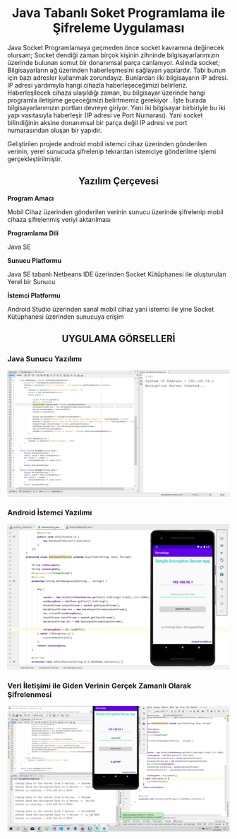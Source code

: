 <h1 align="center">
  Java Tabanlı Soket Programlama ile Şifreleme Uygulaması
</h1>

Java Socket Programlamaya geçmeden önce socket kavramına değinecek olursam; Socket dendiği  zaman  birçok kişinin zihninde bilgisayarlarımızın üzerinde bulunan somut bir donanımsal parça canlanıyor. Aslında socket; Bilgisayarların ağ üzerinden haberleşmesini sağlayan yapılardır. Tabi bunun için bazı adresler kullanmak zorundayız. Bunlardan ilki bilgisayarın IP adresi. IP adresi yardımıyla hangi cihazla haberleşeceğimizi belirleriz. Haberleşilecek cihaza ulaşıldığı zaman, bu bilgisayar üzerinde hangi programla iletişime geçeceğimizi belirtmemiz gerekiyor . İşte burada bilgisayarlarımızın portları devreye giriyor. Yani iki bilgisayar birbiriyle bu iki yapı vasıtasıyla haberleşir (IP adresi ve Port Numarası).   Yani socket bilindiğinin aksine donanımsal bir parça değil IP adresi ve port numarasından oluşan bir yapıdır. 

Geliştirilen projede android mobil istemci cihaz üzerinden gönderilen verinin, yerel sunucuda şifrelenip tekrardan istemciye gönderilme işlemi gerçekleştirilmiştir.


<h2 align="center">
  Yazılım Çerçevesi
</h2>
<b>Program Amacı</b>
  <p>Mobil Cihaz üzerinden gönderilen verinin sunucu üzerinde şifrelenip mobil cihaza şifrelenmiş veriyi aktarılması</p>
<b>Programlama Dili</b>
  <p>Java SE</p>
<b>Sunucu Platformu</b>
  <p>Java SE tabanlı Netbeans IDE üzerinden Socket Kütüphanesi ile oluşturulan Yerel bir Sunucu</p>
<b>İstemci Platformu</b>
  <p> Android Studio üzerinden sanal mobil cihaz yani istemci ile yine Socket Kütüphanesi üzerinden sunucuya erişim</p>

<h2 align="center">
  UYGULAMA GÖRSELLERİ
</h2>

<p align="center">
  <h3>Java Sunucu Yazılımı</h3>
  <img src="https://github.com/salihacr/Java-Sunucu-Tabanli-Android-Sifreleme-Uygulamasi/blob/master/Client-Server/project-images/java.PNG">
</p>

<p align="center">
  <h3>Android İstemci Yazılımı</h3>
  <img src="https://github.com/salihacr/Java-Sunucu-Tabanli-Android-Sifreleme-Uygulamasi/blob/master/Client-Server/project-images/android.PNG">
</p>


<p align="center">
  <h3>Veri İletişimi ile Giden Verinin Gerçek Zamanlı Olarak Şifrelenmesi</h3>
  <img src="https://github.com/salihacr/Java-Sunucu-Tabanli-Android-Sifreleme-Uygulamasi/blob/master/Client-Server/project-images/TAMAMI.PNG">
</p>

